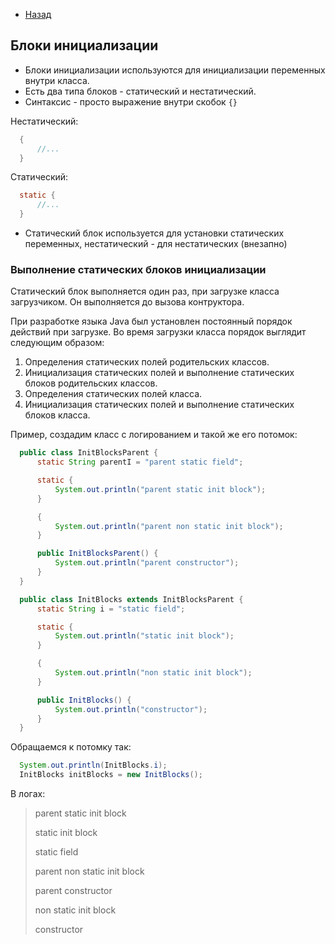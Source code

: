 - [Назад](/./java.md)

## Блоки инициализации

* Блоки инициализации используются для инициализации переменных внутри класса.
* Есть два типа блоков - статический и нестатический.
* Синтаксис - просто выражение внутри скобок `{}`

Нестатический:
  ```java
    {
        //...
    }
  ```

Статический:
  ```java
    static {
        //...
    }
  ```
* Статический блок используется для установки статических переменных, нестатический - для нестатических (внезапно)

### Выполнение статических блоков инициализации

Статический блок выполняется один раз, при загрузке класса загрузчиком. Он выполняется до вызова контруктора.

При разработке языка Java был установлен постоянный порядок действий при загрузке. Во время загрузки класса порядок выглядит следующим образом:

1. Определения статических полей родительских классов.
1. Инициализация статических полей и выполнение статических блоков родительских классов.
1. Определения статических полей класса.
1. Инициализация статических полей и выполнение статических блоков класса.

Пример, создадим класс с логированием и такой же его потомок:

  ```java
    public class InitBlocksParent {
        static String parentI = "parent static field";

        static {
            System.out.println("parent static init block");
        }

        {
            System.out.println("parent non static init block");
        }

        public InitBlocksParent() {
            System.out.println("parent constructor");
        }
    }

    public class InitBlocks extends InitBlocksParent {
        static String i = "static field";

        static {
            System.out.println("static init block");
        }

        {
            System.out.println("non static init block");
        }

        public InitBlocks() {
            System.out.println("constructor");
        }
    }
  ```

Обращаемся к потомку так:

  ```java
    System.out.println(InitBlocks.i);
    InitBlocks initBlocks = new InitBlocks();
  ```

В логах:

> parent static init block
> 
> static init block
> 
> static field
> 
> parent non static init block
> 
> parent constructor
> 
> non static init block
> 
> constructor


